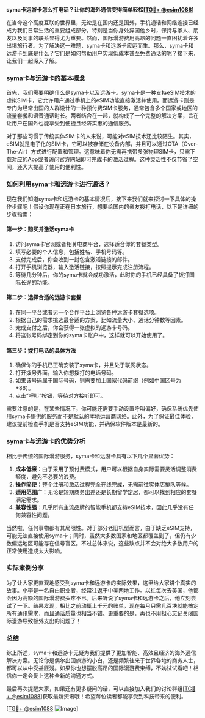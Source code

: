 **syma卡远游卡怎么打电话？让你的海外通信变得简单轻松[[TG💪+ @esim1088](https://t.me/s/esim1088)]**

在当今这个高度互联的世界里，无论是在国内还是国外，手机通话和网络连接已经成为我们日常生活的重要组成部分。特别是当你身处异国他乡时，保持与家人、朋友以及同事的联系显得尤为重要。然而，国际漫游费用高昂的问题一直困扰着许多出境旅行者。为了解决这一难题，syma卡和远游卡应运而生。那么，syma卡和远游卡到底是什么？它们是如何帮助用户实现低成本甚至免费通话的呢？接下来，让我们一起深入了解。

### syma卡与远游卡的基本概念

首先，我们需要明确什么是syma卡以及远游卡。syma卡是一种支持eSIM技术的虚拟SIM卡，它允许用户通过手机上的eSIM功能直接激活并使用。而远游卡则是专门为经常出国的人群设计的一种预付费SIM卡服务，通常包含多个国家或地区的流量套餐和语音通话时长。两者结合在一起，就构成了一个完整的解决方案，旨在让用户在国外也能享受到便捷且经济实惠的通信服务。

对于那些习惯于传统实体SIM卡的人来说，可能对eSIM技术还比较陌生。其实，eSIM就是电子化的SIM卡，它可以被存储在设备内部，并且可以通过OTA（Over-The-Air）方式进行配置和管理。这意味着你无需再携带多张物理SIM卡，只需下载对应的App或者访问官方网站即可完成卡的激活过程。这种灵活性不仅节省了空间，还大大提高了使用的便利性。

### 如何利用syma卡和远游卡进行通话？

现在我们知道syma卡和远游卡的基本情况后，接下来我们就来探讨一下具体的操作步骤吧！假设你现在正在日本旅行，想要给国内的亲友拨打电话，以下是详细的步骤指南：

#### 第一步：购买并激活syma卡
1. 访问syma卡官网或者相关电商平台，选择适合你的套餐类型。
2. 填写必要的个人信息，包括姓名、手机号码等。
3. 支付完成后，你会收到一封包含激活链接的邮件。
4. 打开手机浏览器，输入激活链接，按照提示完成注册流程。
5. 等待几分钟后，你的syma卡就会成功激活，此时你的手机已经具备了拨打国际长途的功能。

#### 第二步：选择合适的远游卡套餐
1. 在同一平台或者另一个合作平台上浏览各种远游卡套餐选项。
2. 根据自己的需求挑选最合适的方案，比如流量大小、通话分钟数等因素。
3. 完成支付之后，你会获得一张虚拟的远游卡号码。
4. 将这张号码绑定到你的syma卡账户中，这样就可以开始使用了。

#### 第三步：拨打电话的具体方法
1. 确保你的手机已正确安装了syma卡，并且处于联网状态。
2. 打开拨号界面，输入你想拨打的电话号码。
3. 如果该号码属于国际号码，则需要加上国家代码前缀（例如中国区号为+86）。
4. 点击“呼叫”按钮，等待对方接听即可。

需要注意的是，在某些情况下，你可能还需要手动设置呼叫偏好，确保系统优先使用syma卡提供的服务而不是默认的本地运营商网络。此外，为了保证最佳体验，建议提前检查手机是否支持eSIM功能，并确保软件版本是最新的。

### syma卡与远游卡的优势分析

相比于传统的国际漫游服务，syma卡和远游卡具有以下几个显著优势：

1. **成本低廉**：由于采用了预付费模式，用户可以根据自身实际需要灵活调整消费额度，避免不必要的浪费。
2. **操作简便**：整个注册和激活过程完全在线完成，无需前往实体店排队等候。
3. **适用范围广**：无论是短期商务出差还是长期留学定居，都可以找到相应的套餐满足需求。
4. **兼容性强**：几乎所有主流品牌的智能手机都支持eSIM技术，因此几乎没有任何兼容性问题。

当然啦，任何事物都有其局限性。对于部分老旧机型而言，由于缺乏eSIM支持，可能无法直接使用syma卡；同时，虽然大多数国家和地区都覆盖到了，但仍有少数偏远地区可能存在信号盲区。不过总体来说，这些缺点并不会对绝大多数用户的正常使用造成太大影响。

### 实际案例分享

为了让大家更直观地感受到syma卡和远游卡的实际效果，这里给大家讲个真实的故事。小李是一名自由职业者，经常往返于中美两地工作。以往每次去美国，他都会因为高额的国际漫游费头疼不已。后来听说了syma卡和远游卡之后，他立刻尝试了一下。结果发现，相比之前动辄上千元的账单，现在每月只需几百块就能搞定所有通讯需求，而且通话质量也相当不错。更重要的是，再也不用担心忘记关闭国际漫游导致额外支出的问题了！

### 总结

综上所述，syma卡和远游卡无疑为我们提供了更加智能、高效且经济的海外通信解决方案。无论你是偶尔出国旅游的小白，还是频繁往来于世界各地的商务人士，都可以从中受益匪浅。如果你也想摆脱高昂的国际漫游费束缚，不妨试试看吧！相信你一定会爱上这种全新的沟通方式。

最后再次提醒大家，如果还有更多疑问的话，可以直接加入我们的讨论群组[[TG💪+ @esim1088](https://t.me/s/esim1088)]获取最新资讯哦！希望每位读者都能享受到科技带来的便利。

[[TG💪+ @esim1088](https://t.me/s/esim1088) ![Image](https://i.postimg.cc/4NQfJmqS/Snipaste-2025-05-13-00-14-12.png)]